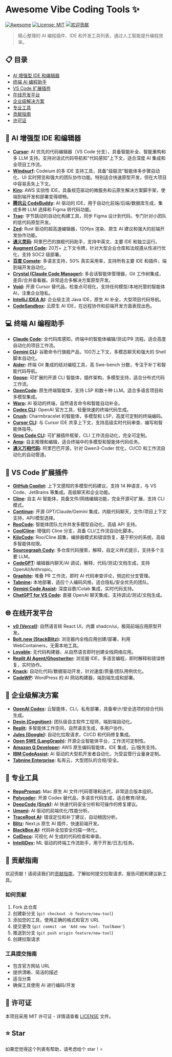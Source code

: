 # Awesome Vibe Coding Tools ✨

[![Awesome](https://awesome.re/badge.svg)](https://awesome.re)
[![License: MIT](https://img.shields.io/badge/License-MIT-yellow.svg)](https://opensource.org/licenses/MIT)
[![欢迎贡献](https://img.shields.io/badge/贡献者-欢迎-brightgreen.svg?style=flat)](CONTRIBUTING.md)

> 精心整理的 AI 编程插件、IDE 和开发工具列表，通过人工智能提升编程效率。

## 📋 目录

- [AI 增强型 IDE 和编辑器](#-ai-增强型-ide-和编辑器)
- [终端 AI 编程助手](#-终端-ai-编程助手)
- [VS Code 扩展插件](#-vs-code-扩展插件)
- [在线开发平台](#-在线开发平台)
- [企业级解决方案](#-企业级解决方案)
- [专业工具](#-专业工具)
- [贡献指南](#-贡献指南)
- [许可证](#-许可证)

## 🚀 AI 增强型 IDE 和编辑器

- **[Cursor](https://cursor.com/):** AI 优先的代码编辑器（VS Code 分支），具备智能补全、智能重构和多 LLM 支持。支持对话式代码导航和"代码感知"上下文，适合深度 AI 集成和全项目工作流。
- **[Windsurf](https://windsurf.codeium.com/):** Codeium 的多 IDE 支持工具，具备"级联流"智能体多步骤自动化、UI 实时预览和强大的团队协作功能。特别适合快速原型开发，但在大项目中容易丢失上下文。
- **[Kiro](https://kiro.dev/):** AWS 实验性 IDE，具备规范驱动的微服务和云原生解决方案脚手架，使端到端开发和部署变得顺畅。
- **[腾讯云 CodeBuddy](https://cloud.tencent.com/product/codebuddy):** AI 驱动的 IDE，用于自动化前端/后端/数据库生成，集成多种 LLM 选择和 Figma 转代码功能。
- **[Trae](https://trae.ai/):** 字节跳动的自动化构建工具，同步 Figma 设计到代码，专门针对小团队的低代码原型开发。
- **[Zed](https://zed.dev/):** Rust 驱动的超高速编辑器，120fps 渲染、原生 AI 建议和强大的前端开发协作功能。
- **[通义灵码](https://tongyi.aliyun.com/lingma):** 阿里巴巴的旗舰代码助手，支持中英文、主要 IDE 和独立运行。
- **[Augment Code](https://augmentcode.com/):** 20万+ 上下文令牌，针对大型企业仓库和法规遵从性进行优化，支持 SOC2 级部署。
- **[百度 Comate](https://comate.baidu.com/):** 多语言支持，50% 真实采用率，支持所有主要 IDE 和插件，端到端开发自动化。
- **[Crystal (Claude Code Manager)](https://claude.ai/code):** 多会话智能体管理器，Git 工作树集成，差异/合并查看器。非常适合多解决方案原型开发。
- **[Void](https://voideditor.com/):** 开源 Cursor 替代品，检查点可视化，支持任何模型/本地托管的智能体 AI，注重企业隐私。
- **[IntelliJ IDEA AI](https://www.jetbrains.com/idea/):** 企业级主流 Java IDE，原生 AI 补全，大型项目代码导航。
- **[CodeSandbox](https://codesandbox.io/):** 云原生 AI IDE，在远程协作和前端开发方面表现出色。

## 💻 终端 AI 编程助手

- **[Claude Code](https://claude.ai/code):** 全代码库感知，终端中的智能体编辑/测试/PR 流程。适合高度自动化的项目工作流。
- **[Gemini CLI](https://ai.google.dev/gemini-api/docs/cli):** 谷歌命令行旗舰产品，100万上下文，多模态聊天和强大的 Shell 脚本自动化。
- **[Aider](https://aider.chat/):** 终端 Git 集成的结对编程工具，高 Swe-bench 分数，专注于补丁和智能代码导航。
- **[Goose](https://github.com/Squadrick/goose):** 可扩展的开源 CLI 智能体，插件架构，多模型支持，适合分布式代码工作流。
- **[OpenCode](https://github.com/opencodeinterpret/opencode):** 原生终端智能体，支持 LSP 和数十种 LLM。适合多语言项目和多模型集成。
- **[Warp](https://www.warp.dev/):** AI 驱动的终端，自然语言命令和智能自动补全。
- **[Codex CLI](https://openai.com/index/openai-codex/):** OpenAI 官方工具，轻量快速的终端代码生成。
- **[Crush](https://github.com/charmbracelet/mods):** Charmbracelet 的智能体，多模型和 LSP，高度可定制的终端编码。
- **[Cursor CLI](https://cursor.com/):** 与 Cursor IDE 共享上下文，支持高级实时代码审查、编写和智能体指导。
- **[Groq Code CLI](https://groq.com/):** 可扩展插件框架，CLI 工作流自动化，完全可定制。
- **[Amp](https://github.com/amp-dev/amp):** 自主推理和编辑，适合终端中的多模型和智能体代码任务。
- **[通义万相代码](https://github.com/QwenLM/Qwen-Coder):** 阿里巴巴开源，针对 Qwen3-Coder 优化，CI/CD 和工作流自动化的自动管道。

## 🔌 VS Code 扩展插件

- **[GitHub Copilot](https://github.com/features/copilot):** 上下文感知的多模型代码建议，支持 14 种语言，与 VS Code、JetBrains 等集成。高级聊天和企业功能。
- **[Cline](https://github.com/cline/cline):** 自主 AI 智能体，具备文件/网络编辑功能，完全开源可扩展，支持 CLI 模式。
- **[Continue](https://github.com/continuedev/continue):** 开源 GPT/Claude/Gemini 集成，内联代码聊天，文件/项目上下文支持，API/模型选择。
- **[RooCode](https://github.com/RooCodeInc/Roo-Code):** 智能体团队允许并发多模型自动化，高级 API 支持。
- **[CoolCline](https://github.com/coolcline/CoolCline):** 增强的 Cline 分支，具备 CLI/工作流自动化脚本。
- **[KiloCode](https://github.com/Kilo-Org/kilocode):** Roo/Cline 超集，编排器模式和错误恢复，基于积分的系统，高级多智能体权限。
- **[Sourcegraph Cody](https://sourcegraph.com/cody):** 多仓库代码搜索，解释，自定义样式提示，支持多个主要 LLM。
- **[CodeGPT](https://codegpt.co/):** 编辑器内聊天/AI 调试，解释，代码/测试/文档生成，支持 OpenAI/Anthropic。
- **[Graphite](https://graphite.dev/):** 堆叠 PR 工作流，即时 AI 代码审查评论，侧边栏分支管理。
- **[Tabnine](https://www.tabnine.com/):** 本地部署，适应个人编码风格，适合隐私/安全优先的团队。
- **[Gemini Code Assist](https://codeassist.google/):** 深度谷歌/Colab 集成，实时代码支持。
- **[ChatGPT for VS Code](https://marketplace.visualstudio.com/items?itemName=openai.chatgpt):** 直接 OpenAI 聊天集成，支持调试/测试/文档生成。

## 🌐 在线开发平台

- **[v0 (Vercel)](https://v0.app/):** 自然语言转 React UI，内置 shadcn/ui，极简前端应用原型开发。
- **[Bolt.new (StackBlitz)](https://bolt.new/):** 浏览器内全栈应用创建/部署，利用 WebContainers，无需本地工具。
- **[Lovable](https://lovable.dev/):** 无代码构建器，从自然语言即时创建全栈网络应用。
- **[Replit AI Agent/Ghostwriter](https://replit.com/ai):** 浏览器 IDE，多语言编程，即时解释和错误修复，实时协作。
- **[Knack](https://www.knack.com/):** 自动化代码/数据驱动开发，针对速度/质量/团队用例优化。
- **[CodeWP](https://codewp.ai/):** WordPress 的 AI 网站构建器，端到端生成和部署。

## 🏢 企业级解决方案

- **[OpenAI Codex](https://openai.com/codex/):** 云智能体，CLI，私有部署，具备审计/安全选项的综合代码生成。
- **[Devin (Cognition)](https://devin.ai/):** 团队级自主软件工程师，端到端自动化。
- **[Replit](https://replit.com/):** 多智能体工作空间，自然语言生成，多用户协作。
- **[Jules (Google)](https://jules.google/):** 自动化拉取请求，CI/CD 和代码修复集成。
- **[Open SWE (LangGraph)](https://swe.langchain.com/):** 开源企业智能体平台，工作流可定制性。
- **[Amazon Q Developer](https://aws.amazon.com/q/developer/):** AWS 原生编码智能体，IDE 集成，云/服务支持。
- **[IBM CodeAssist](https://www.ibm.com/products/watsonx-code-assistant):** AI 驱动的大型机开发者自动化，为受监管行业量身定制。
- **[Tabnine Enterprise](https://www.tabnine.com/):** 私有云，大型团队的合规/安全。

## 🔧 专业工具

- **[RepoPrompt](https://github.com/repo-prompt/repo-prompt):** Mac 原生 AI 文件/代码管理和迭代，非常适合版本组织。
- **[Polycoder](https://github.com/VHellendoorn/Code-LMs):** 开源 Codex 替代品，多语言代码生成，适合教育/研发。
- **[DeepCode (Snyk)](https://snyk.io/product/deepcode-ai/):** AI 快速代码安全分析和可操作的修复建议。
- **[Umami](https://umami.is/):** AI 驱动的前端优化/性能分析。
- **[TraceRoot AI](https://traceroot.ai/):** 错误定位和补丁建议，自动根因分析。
- **[Blitz](https://blitzjs.com/):** Next.js 原生 AI 插件，快速前端开发。
- **[BlackBox AI](https://blackbox.ai/):** 代码补全加安全扫描一体化。
- **[ColDeco](https://coldeco.ai/):** 可视化 AI 生成的代码检查和审查。
- **[IntelliDev](https://intellidev.ai/):** ML 驱动的终端工作流助手，用于开发/日志/任务。

## 🤝 贡献指南

欢迎贡献！请阅读我们的[贡献指南](CONTRIBUTING.md)，了解如何提交拉取请求、报告问题和建议新工具。

### 如何贡献

1. Fork 此仓库
2. 创建新分支 (`git checkout -b feature/new-tool`)
3. 添加您的工具，使用正确的格式和官方 URL
4. 提交更改 (`git commit -am 'Add new tool: ToolName'`)
5. 推送到分支 (`git push origin feature/new-tool`)
6. 创建拉取请求

### 工具提交指南

- 包含官方网站 URL
- 提供清晰、简洁的描述
- 适当分类
- 确保工具使用 AI 进行编码/开发

## 📄 许可证

本项目采用 MIT 许可证 - 详情请查看 [LICENSE](LICENSE) 文件。

## ⭐ Star 

如果您觉得这个列表有帮助，请考虑给个 star！⭐
